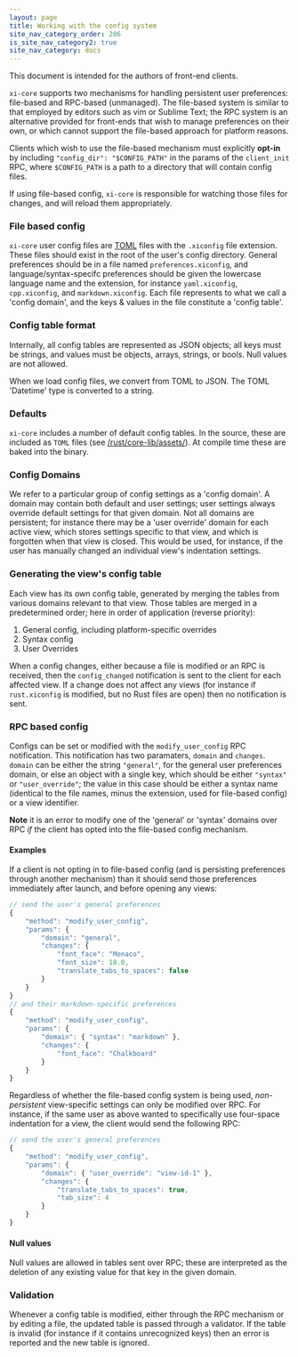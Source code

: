 ```yaml
---
layout: page
title: Working with the config system
site_nav_category_order: 206
is_site_nav_category2: true
site_nav_category: docs
---
```


This document is intended for the authors of front-end clients.

`xi-core` supports two mechanisms for handling persistent user preferences:
file-based and RPC-based (unmanaged). The file-based system is similar to that employed by
editors such as vim or Sublime Text; the RPC system is an alternative provided
for front-ends that wish to manage preferences on their own, or which cannot
support the file-based approach for platform reasons.

Clients which wish to use the file-based mechanism must explicitly **opt-in** by
including `"config_dir": "$CONFIG_PATH"` in the params of the `client_init` RPC,
where `$CONFIG_PATH` is a path to a directory that will contain config files.

If using file-based config, `xi-core` is responsible for watching those files
for changes, and will reload them appropriately.

### File based config

`xi-core` user config files are [TOML](https://github.com/toml-lang/toml) files with
the `.xiconfig` file extension. These files should exist in the root of the
user's config directory. General preferences should be in a file named
`preferences.xiconfig`, and language/syntax-specifc preferences should be given
the lowercase language name and the extension, for instance `yaml.xiconfig`,
`cpp.xiconfig`, and `markdown.xiconfig`. Each file represents to what we call
a 'config domain', and the keys & values in the file constitute a 'config
table'.

### Config table format

Internally, all config tables are represented as JSON objects; all keys must be
strings, and values must be objects, arrays, strings, or bools. Null values are
not allowed.

When we load config files, we convert from TOML to JSON. The TOML 'Datetime'
type is converted to a string.

### Defaults

`xi-core` includes a number of default config tables. In the source, these are
included as `TOML` files (see
[/rust/core-lib/assets/](https://github.com/google/xi-editor/blob/master/rust/core-lib/assets/)).
At compile time these are baked into the binary.


### Config Domains

We refer to a particular group of config settings as a 'config domain'. A domain
may contain both default and user settings; user settings always override
default settings for that given domain. Not all domains are persistent; for
instance there may be a 'user override' domain for each active view, which
stores settings specific to that view, and which is forgotten when that view
is closed. This would be used, for instance, if the user has manually changed
an individual view's indentation settings.

### Generating the view's config table

Each view has its own config table, generated by merging the tables from various
domains relevant to that view. Those tables are merged in a predetermined order;
here in order of application (reverse priority):

1. General config, including platform-specific overrides
2. Syntax config
3. User Overrides

When a config changes, either because a file is modified or an RPC is received,
then the `config_changed` notification is sent to the client for each affected
view. If a change does not affect any views (for instance if `rust.xiconfig` is
modified, but no Rust files are open) then no notification is sent.


### RPC based config

Configs can be set or modified with the `modify_user_config` RPC notification.
This notification has two paramaters, `domain` and `changes`. `domain` can be
either the string `"general"`, for the general user preferences domain, or else
an object with a single key, which should be either `"syntax"` or
`"user_override"`; the value in this case should be either a syntax name
(identical to the file names, minus the extension, used for file-based config)
or a view identifier.

**Note** it is an error to modify one of the 'general' or 'syntax' domains over
RPC _if_ the client has opted into the file-based config mechanism.

#### Examples

If a client is not opting in to file-based config (and is persisting
preferences through another mechanism) than it should send those
preferences immediately after launch, and before opening any views:

```js
// send the user's general preferences
{
    "method": "modify_user_config",
    "params": {
        "domain": "general",
        "changes": {
            "font_face": "Monaco",
            "font_size": 18.0,
            "translate_tabs_to_spaces": false
        }
    }
}
// and their markdown-specific preferences
{
    "method": "modify_user_config",
    "params": {
        "domain": { "syntax": "markdown" },
        "changes": {
            "font_face": "Chalkboard"
        }
    }
}
```

Regardless of whether the file-based config system is being used,
_non-persistent_ view-specific settings can only be modified over RPC. For
instance, if the same user as above wanted to specifically use four-space
indentation for a view, the client would send the following RPC:

```js
// send the user's general preferences
{
    "method": "modify_user_config",
    "params": {
        "domain": { "user_override": "view-id-1" },
        "changes": {
            "translate_tabs_to_spaces": true,
            "tab_size": 4
        }
    }
}
```

#### Null values

Null values are allowed in tables sent over RPC; these are interpreted as the
deletion of any existing value for that key in the given domain.

### Validation

Whenever a config table is modified, either through the RPC mechanism or by
editing a file, the updated table is passed through a validator. If the table is
invalid (for instance if it contains unrecognized keys) then an error is
reported and the new table is ignored.
